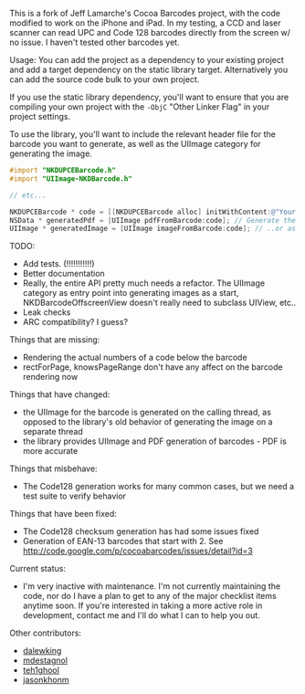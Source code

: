 This is a fork of Jeff Lamarche's Cocoa Barcodes project, with the code modified to work on the iPhone and iPad.  In my testing, a CCD and laser scanner can read UPC and Code 128 barcodes directly from the screen w/ no issue.  I haven't tested other barcodes yet.

Usage:
You can add the project as a dependency to your existing project and add a target dependency on the static library target.  Alternatively you can add the source code bulk to your own project.

If you use the static library dependency, you'll want to ensure that you are compiling your own project with the `-ObjC` "Other Linker Flag" in your project settings.

To use the library, you'll want to include the relevant header file for the barcode you want to generate, as well as the UIImage category for generating the image.

```objectivec
#import "NKDUPCEBarcode.h"
#import "UIImage-NKDBarcode.h"

// etc...

NKDUPCEBarcode * code = [[NKDUPCEBarcode alloc] initWithContent:@"Your Barcode Contents"];
NSData * generatedPdf = [UIImage pdfFromBarcode:code]; // Generate the barcode as a PDF
UIImage * generatedImage = [UIImage imageFromBarcode:code]; // ..or as a less accurate UIImage
```

TODO:
 * Add tests. (!!!!!!!!!!!)
 * Better documentation
 * Really, the entire API pretty much needs a refactor. The UIImage category as entry point into generating images as a start, NKDBarcodeOffscreenView doesn't really need to subclass UIView, etc.. 
 * Leak checks
 * ARC compatibility? I guess?

Things that are missing:

 * Rendering the actual numbers of a code below the barcode
 * rectForPage, knowsPageRange don't have any affect on the barcode rendering now

Things that have changed:

 * the UIImage for the barcode is generated on the calling thread, as opposed to the library's old behavior of generating the image on a separate thread
 * the library provides UIImage and PDF generation of barcodes - PDF is more accurate

Things that misbehave:

 * The Code128 generation works for many common cases, but we need a test suite to verify behavior

Things that have been fixed:

 * The Code128 checksum generation has had some issues fixed
 * Generation of EAN-13 barcodes that start with 2. See http://code.google.com/p/cocoabarcodes/issues/detail?id=3

Current status:

 * I'm very inactive with maintenance.  I'm not currently maintaining the code, nor do I have a plan to get to any of the major checklist items anytime soon.  If you're interested in taking a more active role in development, contact me and I'll do what I can to help you out.

Other contributors:
 * [dalewking](https://github.com/dalewking)
 * [mdestagnol](https://github.com/mdestagnol)
 * [teh1ghool](https://github.com/teh1ghool)
 * [jasonkhonm](https://github.com/jasonkhonm)


